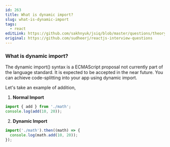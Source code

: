 ```yaml
---
id: 263
title: What is dynamic import?
slug: what-is-dynamic-import
tags:
  - react
editLink: https://github.com/sakhnyuk/jsiq/blob/master/questions/theory/react/263.md
original: https://github.com/sudheerj/reactjs-interview-questions
---
```


### What is dynamic import?

The dynamic import() syntax is a ECMAScript proposal not currently part of the language standard. It is expected to be accepted in the near future. You can achieve code-splitting into your app using dynamic import.

Let's take an example of addition,

1. **Normal Import**

```javascript
import { add } from './math';
console.log(add(10, 20));
```

2. **Dynamic Import**

```javascript
import('./math').then((math) => {
  console.log(math.add(10, 20));
});
```